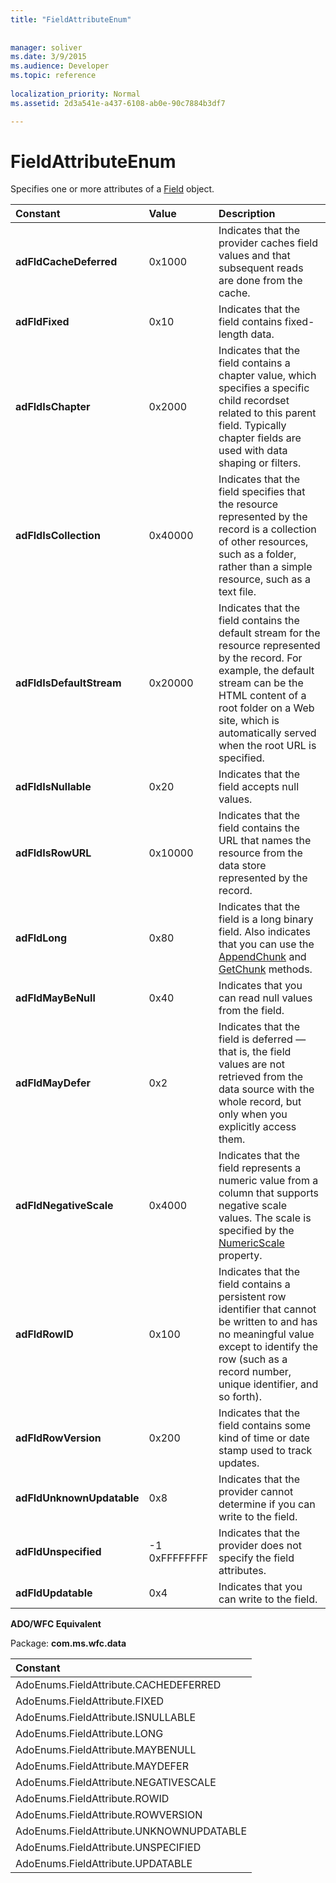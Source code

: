 ```yaml
---
title: "FieldAttributeEnum"
 
 
manager: soliver
ms.date: 3/9/2015
ms.audience: Developer
ms.topic: reference
  
localization_priority: Normal
ms.assetid: 2d3a541e-a437-6108-ab0e-90c7884b3df7

---
```


# FieldAttributeEnum

Specifies one or more attributes of a [Field](field-object-ado.md) object. 
  
|**Constant**|**Value**|**Description**|
|:-----|:-----|:-----|
|**adFldCacheDeferred** <br/> |0x1000  <br/> |Indicates that the provider caches field values and that subsequent reads are done from the cache.  <br/> |
|**adFldFixed** <br/> |0x10  <br/> |Indicates that the field contains fixed-length data.  <br/> |
|**adFldIsChapter** <br/> |0x2000  <br/> |Indicates that the field contains a chapter value, which specifies a specific child recordset related to this parent field. Typically chapter fields are used with data shaping or filters.  <br/> |
|**adFldIsCollection** <br/> |0x40000  <br/> |Indicates that the field specifies that the resource represented by the record is a collection of other resources, such as a folder, rather than a simple resource, such as a text file.  <br/> |
|**adFldIsDefaultStream** <br/> |0x20000  <br/> |Indicates that the field contains the default stream for the resource represented by the record. For example, the default stream can be the HTML content of a root folder on a Web site, which is automatically served when the root URL is specified.  <br/> |
|**adFldIsNullable** <br/> |0x20  <br/> |Indicates that the field accepts null values.  <br/> |
|**adFldIsRowURL** <br/> |0x10000  <br/> |Indicates that the field contains the URL that names the resource from the data store represented by the record.  <br/> |
|**adFldLong** <br/> |0x80  <br/> |Indicates that the field is a long binary field. Also indicates that you can use the [AppendChunk](appendchunk-method-ado.md) and [GetChunk](getchunk-method-ado.md) methods.  <br/> |
|**adFldMayBeNull** <br/> |0x40  <br/> |Indicates that you can read null values from the field.  <br/> |
|**adFldMayDefer** <br/> |0x2  <br/> |Indicates that the field is deferred — that is, the field values are not retrieved from the data source with the whole record, but only when you explicitly access them.  <br/> |
|**adFldNegativeScale** <br/> |0x4000  <br/> |Indicates that the field represents a numeric value from a column that supports negative scale values. The scale is specified by the [NumericScale](numericscale-property-ado.md) property.  <br/> |
|**adFldRowID** <br/> |0x100  <br/> |Indicates that the field contains a persistent row identifier that cannot be written to and has no meaningful value except to identify the row (such as a record number, unique identifier, and so forth).  <br/> |
|**adFldRowVersion** <br/> |0x200  <br/> |Indicates that the field contains some kind of time or date stamp used to track updates.  <br/> |
|**adFldUnknownUpdatable** <br/> |0x8  <br/> |Indicates that the provider cannot determine if you can write to the field.  <br/> |
|**adFldUnspecified** <br/> |-1          0xFFFFFFFF  <br/> |Indicates that the provider does not specify the field attributes.  <br/> |
|**adFldUpdatable** <br/> |0x4  <br/> |Indicates that you can write to the field.  <br/> |
   
 **ADO/WFC Equivalent**
  
Package: **com.ms.wfc.data**
  
|**Constant**|
|:-----|
|AdoEnums.FieldAttribute.CACHEDEFERRED  <br/> |
|AdoEnums.FieldAttribute.FIXED  <br/> |
|AdoEnums.FieldAttribute.ISNULLABLE  <br/> |
|AdoEnums.FieldAttribute.LONG  <br/> |
|AdoEnums.FieldAttribute.MAYBENULL  <br/> |
|AdoEnums.FieldAttribute.MAYDEFER  <br/> |
|AdoEnums.FieldAttribute.NEGATIVESCALE  <br/> |
|AdoEnums.FieldAttribute.ROWID  <br/> |
|AdoEnums.FieldAttribute.ROWVERSION  <br/> |
|AdoEnums.FieldAttribute.UNKNOWNUPDATABLE  <br/> |
|AdoEnums.FieldAttribute.UNSPECIFIED  <br/> |
|AdoEnums.FieldAttribute.UPDATABLE  <br/> |
   

